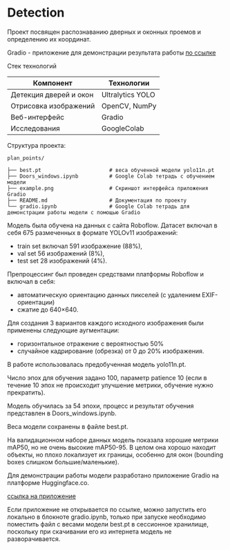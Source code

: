 # Detection
Проект посвящен распознаванию дверных и оконных проемов и определению их координат.

Gradio - приложение для демонстрации результата работы [по ссылке](https://huggingface.co/spaces/DataScienceLover/Doors_windows)



Стек технологий

| Компонент                | Технологии                           |
|--------------------------|--------------------------------------|
| Детекция дверей и окон   | Ultralytics YOLO                     |
| Отрисовка изображений    | OpenCV, NumPy                        |
| Веб-интерфейс            | Gradio                               |
| Исследования             | GoogleColab                          |

Структура проекта:
```
plan_points/

├── best.pt                      # веса обученной модели yolo11n.pt
├── Doors_windows.ipynb          # Google Colab тетрадь с обучением модели
├── example.png                  # Скриншот интерфейса приложения Gradio
├── README.md                    # Документация по проекту
└── gradio.ipynb                 # Google Colab тетрадь для демонстрации работы модели с помощью Gradio
```
Модель была обучена на данных с сайта Roboflow.
Датасет включал в себя 675 размеченных в формате YOLOv11 изображений:

- train set включал 591 изображение (88%),
- val set 56 изображений (8%), 
- test set 28 изображений (4%).

Препроцессинг был проведен средствами платформы Roboflow и включал в себя:

- автоматическую ориентацию данных пикселей (с удалением EXIF-ориентации)
- сжатие до 640×640. 

Для создания 3 вариантов каждого исходного изображения были применены следующие аугментации:
- горизонтальное отражение с вероятностью  50%
- случайное кадрирование (обрезка) от 0 до 20% изображения.

В работе использовалась предобученная модель yolo11n.pt.

Число эпох  для обучения задано 100, параметр patience 10 (если в течение 10 эпох не происходит улучшение метрики, обучение нужно прекратить).

Модель обучилась за 54 эпохи, процесс и результат обучения представлен в Doors_windows.ipynb.

Веса модели сохранены в файле best.pt.

На валидационном наборе данных модель показала хорошие метрики mAP50, но не очень высокие mAP50-95. 
В целом она хорошо находит объекты, но плохо локализует их границы, особенно для окон (bounding boxes слишком большие/маленькие).

Для демонстрации работы модели разработано приложение Gradio на платформе Huggingface.co.

[ссылка на приложение](https://huggingface.co/spaces/DataScienceLover/Doors_windows)

Если приложение не открывается по ссылке, можно запустить его локально в блокноте gradio.ipynb, только при запуске необходимо поместить файл с весами модели best.pt  в сессионное хранилище, поскольку при скачивании его из интернета модель не разворачивается.
